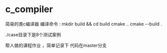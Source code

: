 # c_compiler
简易的类c编译器 
编译命令 :
mkdir build && cd build
cmake ..
cmake --build .

./case目录下是8个测试案例

帮人做的课程作业 ，简单记录下
代码在master分支

